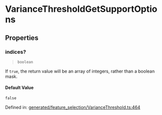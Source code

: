 # VarianceThresholdGetSupportOptions

## Properties

### indices?

> `boolean`

If `true`, the return value will be an array of integers, rather than a boolean mask.

#### Default Value

`false`

Defined in:  [generated/feature\_selection/VarianceThreshold.ts:464](https://github.com/transitive-bullshit/scikit-learn-ts/blob/92ab806/packages/sklearn/src/generated/feature_selection/VarianceThreshold.ts#L464)
